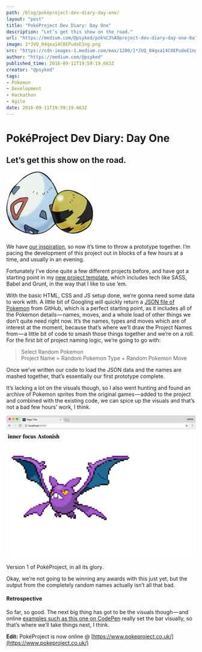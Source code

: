 ```yaml
---
path: /blog/poképroject-dev-diary-day-one/
layout: "post"
title: "PokéProject Dev Diary: Day One"
description: "Let’s get this show on the road."
url: "https://medium.com/@psyked/pok%C3%A9project-dev-diary-day-one-8a77a252bf0a"
image: 1*JVQ_04qxa14C0EPudeE1ng.png
src: "https://cdn-images-1.medium.com/max/1200/1*JVQ_04qxa14C0EPudeE1ng.png"
author: "https://medium.com/@psyked"
published_time: 2016-09-11T19:59:19.663Z
creator: "@psyked"
tags:
- Pokemon
- Development
- Hackathon
- Agile
date: 2016-09-11T19:59:19.663Z
---
```


# PokéProject Dev Diary: Day One

## Let’s get this show on the road.

![](1*W6yZivoD-KCYSSExde0BIQ.png)

We have [our inspiration](https://medium.com/@psyked/pok%C3%A9project-dev-diary-prologue-d214a44c348f#.fra9ia259), so now it’s time to throw a prototype together. I’m pacing the development of this project out in blocks of a few hours at a time, and usually in an evening.

Fortunately I’ve done quite a few different projects before, and have got a starting point in my [new project template](https://github.com/psyked/starter-project-template), which includes tech like SASS, Babel and Grunt, in the way that I like to use ‘em.

With the basic HTML, CSS and JS setup done, we’re gonna need some data to work with. A little bit of Googling will quickly return a [JSON file of Pokemon](https://gist.github.com/shri/9754992) from GitHub, which is a perfect starting point, as it includes all of the Pokemon details — names, moves, and a whole load of other things we don’t quite need right now. It’s the names, types and moves which are of interest at the moment, because that’s where we’ll draw the Project Names from — a little bit of code to smash those things together and we’re on a roll. For the first bit of project naming logic, we’re going to go with:

> Select Random Pokemon  
> Project Name = Random Pokemon Type + Random Pokemon Move

Once we’ve written our code to load the JSON data and the names are mashed together, that’s essentially our first prototype complete.

It’s lacking a lot on the visuals though, so I also went hunting and found an archive of Pokemon sprites from the original games — added to the project and combined with the existing code, we can spice up the visuals and that’s not a bad few hours’ work, I think.

![](1*JVQ_04qxa14C0EPudeE1ng.png)

Version 1 of PokéProject, in all its glory.

Okay, we’re not going to be winning any awards with this just yet, but the output from the completely random names actually isn’t all that bad.

#### Retrospective

So far, so good. The next big thing has got to be the visuals though — and online [examples such as this one on CodePen](http://codepen.io/mikun/pen/YWgqEX) really set the bar visually, so that’s where we’ll take things next, I think.

**Edit:** PokéProject is now online @ [https://www.pokeproject.co.uk/](https://www.pokeproject.co.uk/)
